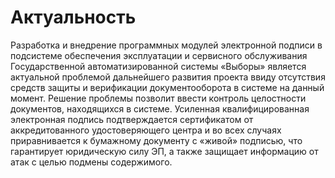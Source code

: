 # Актуальность
Разработка и внедрение программных модулей электронной подписи в подсистеме обеспечения эксплуатации и сервисного обслуживания Государственной автоматизированной системы «Выборы» является актуальной проблемой дальнейшего развития проекта ввиду отсутствия средств защиты и верификации документооборота в системе на данный момент. 
Решение проблемы позволит ввести контроль целостности документов, находящихся в системе. Усиленная квалифицированная электронная подпись подтверждается сертификатом от аккредитованного удостоверяющего центра и во всех случаях приравнивается к бумажному документу с «живой» подписью, что гарантирует юридическую силу ЭП, а также защищает информацию от атак с целью подмены содержимого.
